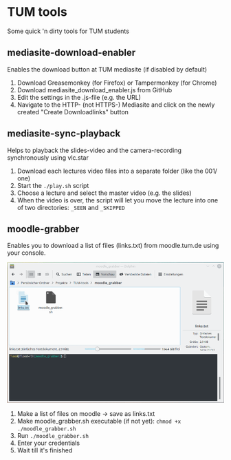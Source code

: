 # TUM tools

Some quick 'n dirty tools for TUM students


## mediasite-download-enabler

Enables the download button at TUM mediasite (if disabled by default)

1. Download Greasemonkey (for Firefox) or Tampermonkey (for Chrome)
2. Download mediasite_download_enabler.js from GitHub
3. Edit the settings in the .js-file (e.g. the URL)
4. Navigate to the HTTP- (not HTTPS-) Mediasite and click on the newly created "Create Downloadlinks" button

## mediasite-sync-playback

Helps to playback the slides-video and the camera-recording synchronously using vlc.star

1. Download each lectures video files into a separate folder (like the 001/ one)
2. Start the `./play.sh` script
3. Choose a lecture and select the master video (e.g. the slides)
4. When the video is over, the script will let you move the lecture into one of two directories: `_SEEN` and `_SKIPPED`

## moodle-grabber

Enables you to download a list of files (links.txt) from moodle.tum.de using your console.

![moodle-grabber in action](pics/moodle.gif)

1. Make a list of files on moodle -> save as links.txt
2. Make moodle_grabber.sh executable (if not yet): `chmod +x ./moodle_grabber.sh`
3. Run `./moodle_grabber.sh`
4. Enter your credentials
5. Wait till it's finished
